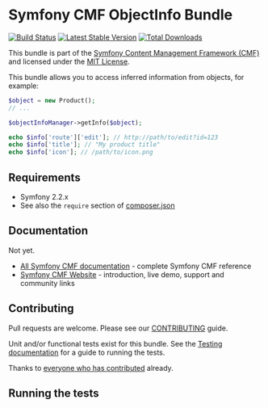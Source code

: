 # Symfony CMF ObjectInfo Bundle

[![Build Status](https://secure.travis-ci.org/symfony-cmf/ObjectInfoBundle.png?branch=master)](http://travis-ci.org/symfony-cmf/ObjectInfoBundle)
[![Latest Stable Version](https://poser.pugx.org/symfony-cmf/object-info-bundle/version.png)](https://packagist.org/packages/symfony-cmf/object-info-bundle)
[![Total Downloads](https://poser.pugx.org/symfony-cmf/object-info-bundle/d/total.png)](https://packagist.org/packages/symfony-cmf/object-info-bundle)

This bundle is part of the [Symfony Content Management Framework (CMF)](http://cmf.symfony.com/)
and licensed under the [MIT License](LICENSE).

This bundle allows you to access inferred information from objects, for
example:

````php
$object = new Product();
// ...

$objectInfoManager->getInfo($object);

echo $info['route']['edit']; // http://path/to/edit?id=123
echo $info['title']; // "My product title"
echo $info['icon']; // /path/to/icon.png
````

## Requirements 

* Symfony 2.2.x
* See also the `require` section of [composer.json](composer.json)

## Documentation

Not yet.

* [All Symfony CMF documentation](http://symfony.com/doc/master/cmf/index.html) - complete Symfony CMF reference
* [Symfony CMF Website](http://cmf.symfony.com/) - introduction, live demo, support and community links

## Contributing

Pull requests are welcome. Please see our
[CONTRIBUTING](https://github.com/symfony-cmf/symfony-cmf/blob/master/CONTRIBUTING.md)
guide.

Unit and/or functional tests exist for this bundle. See the
[Testing documentation](http://symfony.com/doc/master/cmf/components/testing.html)
for a guide to running the tests.

Thanks to
[everyone who has contributed](https://github.com/symfony-cmf/ObjectInfoBundle/contributors) already.
## Running the tests

